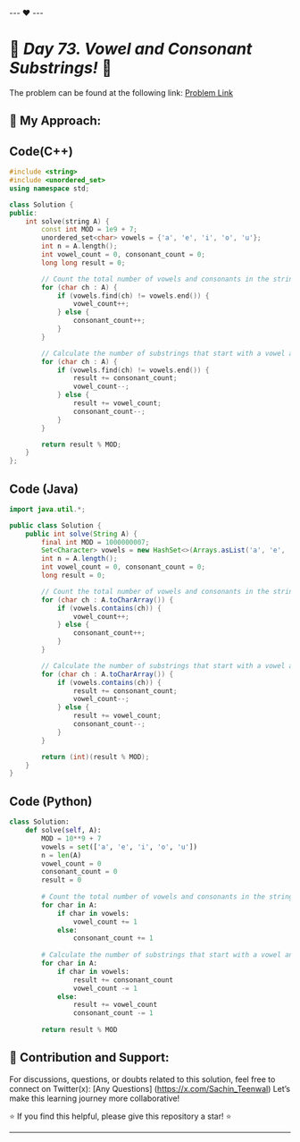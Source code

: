 --- ❤️ ---

# 🚀 _Day 73. Vowel and Consonant Substrings!_ 🧠


The problem can be found at the following link: [Problem Link](https://www.interviewbit.com/problems/vowel-and-consonant-substrings/)

## 🎯 **My Approach:**


## Code(C++)
```cpp
#include <string>
#include <unordered_set>
using namespace std;

class Solution {
public:
    int solve(string A) {
        const int MOD = 1e9 + 7;
        unordered_set<char> vowels = {'a', 'e', 'i', 'o', 'u'};
        int n = A.length();
        int vowel_count = 0, consonant_count = 0;
        long long result = 0;

        // Count the total number of vowels and consonants in the string
        for (char ch : A) {
            if (vowels.find(ch) != vowels.end()) {
                vowel_count++;
            } else {
                consonant_count++;
            }
        }

        // Calculate the number of substrings that start with a vowel and end with a consonant or vice versa
        for (char ch : A) {
            if (vowels.find(ch) != vowels.end()) {
                result += consonant_count;
                vowel_count--;
            } else {
                result += vowel_count;
                consonant_count--;
            }
        }

        return result % MOD;
    }
};
```

## Code (Java)

```java
import java.util.*;

public class Solution {
    public int solve(String A) {
        final int MOD = 1000000007;
        Set<Character> vowels = new HashSet<>(Arrays.asList('a', 'e', 'i', 'o', 'u'));
        int n = A.length();
        int vowel_count = 0, consonant_count = 0;
        long result = 0;

        // Count the total number of vowels and consonants in the string
        for (char ch : A.toCharArray()) {
            if (vowels.contains(ch)) {
                vowel_count++;
            } else {
                consonant_count++;
            }
        }

        // Calculate the number of substrings that start with a vowel and end with a consonant or vice versa
        for (char ch : A.toCharArray()) {
            if (vowels.contains(ch)) {
                result += consonant_count;
                vowel_count--;
            } else {
                result += vowel_count;
                consonant_count--;
            }
        }

        return (int)(result % MOD);
    }
}
```

## Code (Python)

```python
class Solution:
    def solve(self, A):
        MOD = 10**9 + 7
        vowels = set(['a', 'e', 'i', 'o', 'u'])
        n = len(A)
        vowel_count = 0
        consonant_count = 0
        result = 0
        
        # Count the total number of vowels and consonants in the string
        for char in A:
            if char in vowels:
                vowel_count += 1
            else:
                consonant_count += 1
        
        # Calculate the number of substrings that start with a vowel and end with a consonant
        for char in A:
            if char in vowels:
                result += consonant_count
                vowel_count -= 1
            else:
                result += vowel_count
                consonant_count -= 1
        
        return result % MOD
```



## 🎯 **Contribution and Support:**

For discussions, questions, or doubts related to this solution, feel free to connect on Twitter(x): [Any Questions] (https://x.com/Sachin_Teenwal) Let’s make this learning journey more collaborative!

⭐ If you find this helpful, please give this repository a star! ⭐

---
